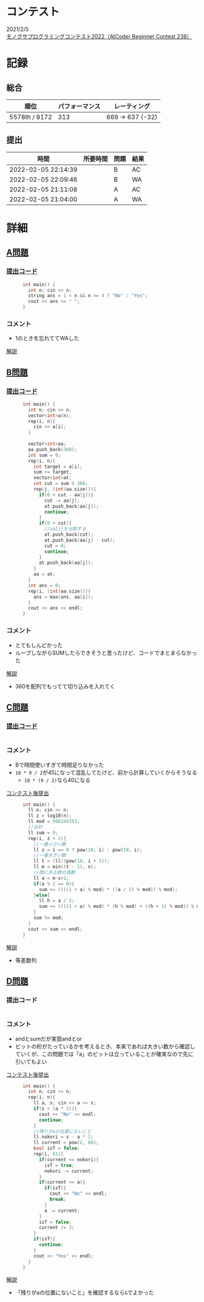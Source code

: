 # コンテスト
2021/2/5<br>
[モノグサプログラミングコンテスト2022（AtCoder Beginner Contest 238）](https://atcoder.jp/contests/abc238)

# 記録
## 総合
|  順位  |  パフォーマンス  | レーティング |
| ---- | ---- | ---- |
|  5578th / 9172  | 313 | 669 → 637 (-32) |

## 提出
|  時間  |  所要時間  |  問題  | 結果 |
| ---- | ---- | ---- | ---- |
| 2022-02-05 22:14:39 |    | B | AC |
| 2022-02-05 22:09:46 |  | B | WA |
| 2022-02-05 21:11:08 |  | A | AC |
| 2022-02-05 21:04:00 |  | A | WA |


# 詳細
## [A問題](https://atcoder.jp/contests/abc238/tasks/abc238_a)
### [提出コード](https://atcoder.jp/contests/abc238/submissions/29073873)
```c++
      int main() {
        int n; cin >> n;
        string ans = 1 < n && n <= 4 ? "No" : "Yes";
        cout << ans << " ";
      }
```

### コメント

* 1のときを忘れててWAした

[解説](https://atcoder.jp/contests/abc238/editorial/3355)


## [B問題](https://atcoder.jp/contests/abc238/tasks/abc238_b)
### [提出コード](https://atcoder.jp/contests/abc238/submissions/29095436)
```c++
      int main() {
        int n; cin >> n;
        vector<int>a(n);
        rep(i, n){
          cin >> a[i];
        }
        
        vector<int>aa;
        aa.push_back(360);
        int sum = 0;
        rep(i, n){
          int target = a[i];
          sum += target;
          vector<int>at;
          int cut = sum % 360;
          rep(j, (int)aa.size()){
            if(0 < cut - aa[j]){
              cut -= aa[j];
              at.push_back(aa[j]);
              continue;
            }
            if(0 < cut){
              //aa[j]を分割する
              at.push_back(cut);
              at.push_back(aa[j] - cut);
              cut = 0;
              continue;
            }
            at.push_back(aa[j]);
          }
          aa = at;
        }
        int ans = 0;
        rep(i, (int)aa.size()){
          ans = max(ans, aa[i]);
        }
        cout << ans << endl;
      }
```

### コメント

* とてもしんどかった
* ループしながらSUMしたらできそうと思ったけど、コードでまとまらなかった

[解説](https://atcoder.jp/contests/abc238/editorial/3349)

* 360を配列でもってて切り込みを入れてく


## [C問題](https://atcoder.jp/contests/abc238/tasks/abc238_c)
### [提出コード]()

```c++

```

### コメント

* Bで時間使いすぎて時間足りなかった
* ```10 * 9 / 2```が45になって混乱してたけど、前から計算していくからそうなる
  * ```10 * (9 / 2)```なら40になる

[コンテスト後提出](https://atcoder.jp/contests/abc238/submissions/29104541)

```c++
      int main() {
        ll n; cin >> n;
        ll z = log10(n);
        ll mod = 998244353;
        //合計
        ll sum = 0;
        rep(i, z + 1){
          //一番小さい数
          ll s = i == 0 ? pow(10, i) : pow(10, i);
          //一番大きい数
          ll t = (ll)(pow(10, i + 1));
          ll m = min((t - 1), n);
          //間にある数の個数
          ll a = m-s+1;
          if(a % 2 == 0){
            sum += ((((1 + a) % mod) * ((a / 2) % mod)) % mod); 
          }else{
            ll h = a / 2;
            sum += ((((1 + a) % mod) * (h % mod) + ((h + 1) % mod)) % mod);
          }
          sum %= mod;
        }
        cout << sum << endl;
      }
```

[解説](https://atcoder.jp/contests/abc238/editorial/3350)

* 等差数列


## [D問題](https://atcoder.jp/contests/abc238/tasks/abc238_d)
### 提出コード

```c++

```

### コメント

* andとsumだが実質andとor
* ビットの桁がたっているかを考えるとき、本来であれば大きい数から確認していくが、この問題では「a」のビットは立っていることが確実なので先に引いてもよい

[コンテスト後提出](https://atcoder.jp/contests/abc238/submissions/29109217)

```c++
      int main() {
        int n; cin >> n;
        rep(i, n){
          ll a, s; cin >> a >> s;
          if(s < (a * 2)){
            cout << "No" << endl;
            continue;
          }
          //残りがaの位置にないこと
          ll nokori = s - a * 2;
          ll current = pow(2, 60);
          bool isT = false;
          rep(i, 61){
            if(current <= nokori){
              isT = true;
              nokori -= current;
            }
            if(current <= a){
              if(isT){
                cout << "No" << endl;
                break;
              }
              a -= current;
            }
            isT = false;
            current /= 2;
          }
          if(isT){
            continue;
          }
          cout << "Yes" << endl;
        }
      }
```

[解説](https://atcoder.jp/contests/abc238/editorial/3359)

* 「残りがaの位置にないこと」を確認するなら```&```でよかった
